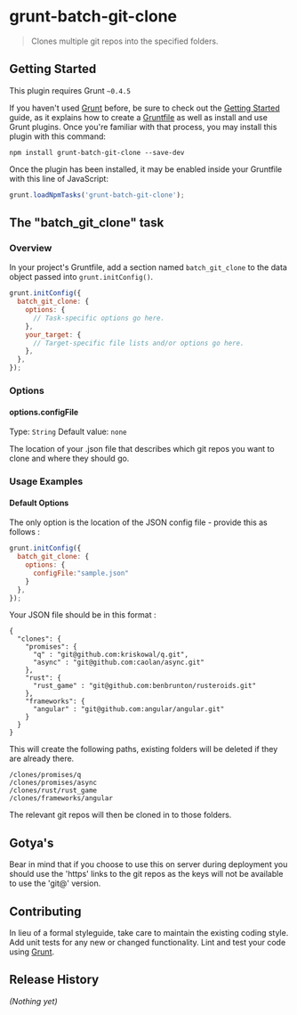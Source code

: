 # grunt-batch-git-clone

> Clones multiple git repos into the specified folders. 

## Getting Started
This plugin requires Grunt `~0.4.5`

If you haven't used [Grunt](http://gruntjs.com/) before, be sure to check out the [Getting Started](http://gruntjs.com/getting-started) guide, as it explains how to create a [Gruntfile](http://gruntjs.com/sample-gruntfile) as well as install and use Grunt plugins. Once you're familiar with that process, you may install this plugin with this command:

```shell
npm install grunt-batch-git-clone --save-dev
```

Once the plugin has been installed, it may be enabled inside your Gruntfile with this line of JavaScript:

```js
grunt.loadNpmTasks('grunt-batch-git-clone');
```

## The "batch_git_clone" task

### Overview
In your project's Gruntfile, add a section named `batch_git_clone` to the data object passed into `grunt.initConfig()`.

```js
grunt.initConfig({
  batch_git_clone: {
    options: {
      // Task-specific options go here.
    },
    your_target: {
      // Target-specific file lists and/or options go here.
    },
  },
});
```

### Options

#### options.configFile
Type: `String`
Default value: `none`

The location of your .json file that describes which git repos you want to clone and where they should go.

### Usage Examples

#### Default Options
The only option is the location of the JSON config file - provide this as follows : 

```js
grunt.initConfig({
  batch_git_clone: {
    options: {
      configFile:"sample.json"
    }
  },
});
```

Your JSON file should be in this format :
```
{
  "clones": {
    "promises": {
      "q" : "git@github.com:kriskowal/q.git",
      "async" : "git@github.com:caolan/async.git"
    },
    "rust": {
      "rust_game" : "git@github.com:benbrunton/rusteroids.git"
    },
    "frameworks": {
      "angular" : "git@github.com:angular/angular.git"
    }
  }
}
```

This will create the following paths, existing folders will be deleted if they are already there.
```
/clones/promises/q
/clones/promises/async
/clones/rust/rust_game
/clones/frameworks/angular
```

The relevant git repos will then be cloned in to those folders.

## Gotya's

Bear in mind that if you choose to use this on server during deployment you should use the 'https' links to the git repos as the keys will not be available to use the 'git@' version.

## Contributing
In lieu of a formal styleguide, take care to maintain the existing coding style. Add unit tests for any new or changed functionality. Lint and test your code using [Grunt](http://gruntjs.com/).

## Release History
_(Nothing yet)_
